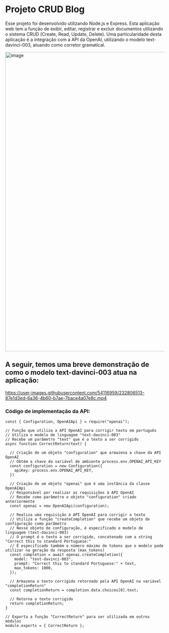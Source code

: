 # Projeto CRUD Blog #

Esse projeto foi desenvolvido utilizando Node.js e Express. Esta aplicação web tem a função de exibir, editar, registrar e excluir documentos utilizando o sistema CRUD (Create, Read, Update, Delete). Uma particularidade desta aplicação é a integração com a API da OpenAI, utilizando o modelo text-davinci-003, atuando como corretor gramatical.

<img width="945" alt="image" src="https://user-images.githubusercontent.com/54116959/219514752-1bd7efc1-3e85-418d-b18d-4f7c204f0ef1.png">


## A seguir, temos uma breve demonstração de como o modelo text-davinci-003 atua na aplicação: ## 

https://user-images.githubusercontent.com/54116959/232806513-87e1d3ed-6a36-4b60-b7ae-7bace4a07e8c.mp4


### Código de implementação da API: ###

```
const { Configuration, OpenAIApi } = require("openai");

// Função que utiliza a API OpenAI para corrigir texto em português
// Utiliza o modelo de linguagem "text-davinci-003"
// Recebe um parâmetro "text" que é o texto a ser corrigido
async function CorrectReturn(text) {

  // Criação de um objeto "configuration" que armazena a chave da API OpenAI
  // Obtém a chave da variável de ambiente process.env.OPENAI_API_KEY
  const configuration = new Configuration({
    apiKey: process.env.OPENAI_API_KEY,
  })

  // Criação de um objeto "openai" que é uma instância da classe OpenAIApi
  // Responsável por realizar as requisições à API OpenAI
  // Recebe como parâmetro o objeto "configuration" criado anteriormente
  const openai = new OpenAIApi(configuration);

  // Realiza uma requisição à API OpenAI para corrigir o texto
  // Utiliza a função "createCompletion" que recebe um objeto de configuração como parâmetro
  // Nesse objeto de configuração, é especificado o modelo de linguagem (text-davinci-003)
  // O prompt é o texto a ser corrigido, concatenado com a string "Correct this to standard Portuguese:"
  // É especificado também o número máximo de tokens que o modelo pode utilizar na geração da resposta (max_tokens)
  const completion = await openai.createCompletion({
    model: "text-davinci-003",
    prompt: "Correct this to standard Portuguese:" + text,
    max_tokens: 1000,
  });

  // Armazena o texto corrigido retornado pela API OpenAI na variável "completionReturn"
  const completionReturn = completion.data.choices[0].text;
  
  // Retorna o texto corrigido
  return completionReturn;
}

// Exporta a função "CorrectReturn" para ser utilizada em outros módulos
module.exports = { CorrectReturn };

```
